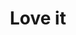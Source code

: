 ---
layout: shop
category: bracelet 
title: Love it 
image: bracelets/bracelet5.jpg
h2: Love it
paragraph: This bracelet is called love it because regardless of who you are you can us this bracelet in your life. the black plastic has been threaded together to creat a unic piece then golden chain was added to the black to make it a classic beauty that you will love.
price: 10.99$ CAN
button: Add to Cart
alt: black think bracelet with gold elements.
---